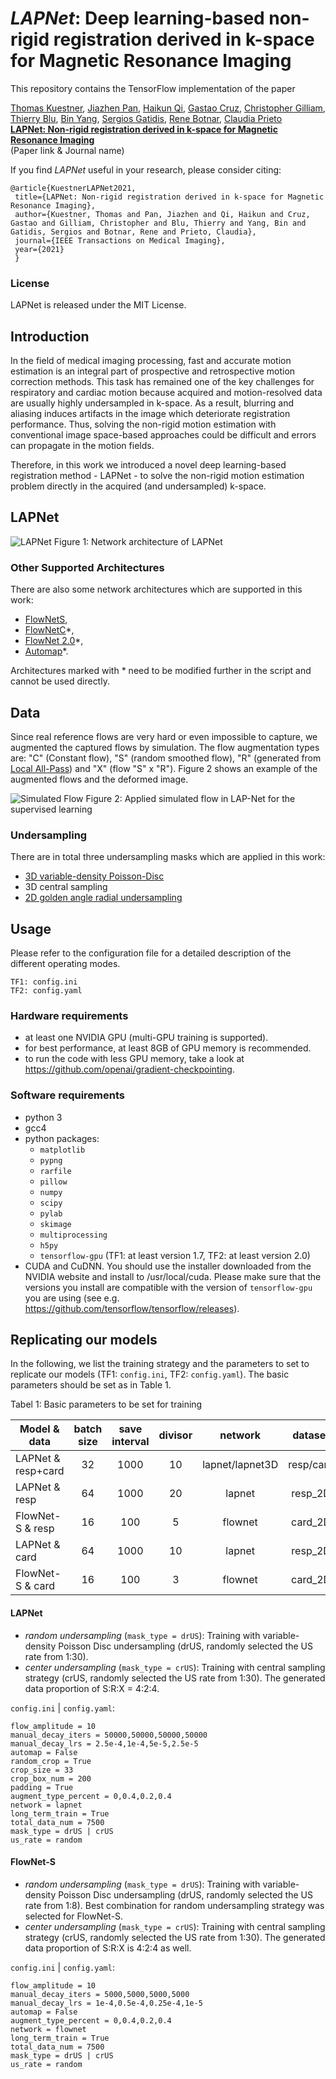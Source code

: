# *LAPNet*: Deep learning-based non-rigid registration derived in k-space for Magnetic Resonance Imaging

This repository contains the TensorFlow implementation of the paper

[Thomas Kuestner](https://www.medizin.uni-tuebingen.de/de/das-klinikum/mitarbeiter/profil/252),
[Jiazhen Pan](https://aim-lab.io/author/jiazhen-pan/), 
[Haikun Qi](https://scholar.google.com/citations?user=AWI7KUsAAAAJ&hl=zh-CN), 
[Gastao Cruz](https://kclpure.kcl.ac.uk/portal/gastao.cruz.html), 
[Christopher Gilliam](https://www.rmit.edu.au/contact/staff-contacts/academic-staff/g/gilliam-dr-christopher), 
[Thierry Blu](https://www.ee.cuhk.edu.hk/~tblu/monsite/phps/), 
[Bin Yang](https://www.iss.uni-stuttgart.de/institut/team/Yang-00004/), 
[Sergios Gatidis](https://www.medizin.uni-tuebingen.de/de/das-klinikum/mitarbeiter/profil/1479), 
[Rene Botnar](https://kclpure.kcl.ac.uk/portal/rene.botnar.html), 
[Claudia Prieto](https://kclpure.kcl.ac.uk/portal/claudia.prieto.html)<br/>
**[LAPNet: Non-rigid registration derived in k-space for Magnetic Resonance Imaging](https://arxiv.org/abs/...)** <br/>
(Paper link & Journal name)


If you find *LAPNet* useful in your research, please consider citing:

	@article{KuestnerLAPNet2021,
	 title={LAPNet: Non-rigid registration derived in k-space for Magnetic Resonance Imaging},
	 author={Kuestner, Thomas and Pan, Jiazhen and Qi, Haikun and Cruz, Gastao and Gilliam, Christopher and Blu, Thierry and Yang, Bin and Gatidis, Sergios and Botnar, Rene and Prieto, Claudia},
	 journal={IEEE Transactions on Medical Imaging},
	 year={2021}
	 }

### License
LAPNet is released under the MIT License.

## Introduction
In the field of medical imaging processing, fast and accurate motion estimation is an integral part of 
prospective and retrospective motion correction methods. This task has remained one of the key challenges 
for respiratory and cardiac motion because acquired and motion-resolved data are usually highly undersampled in k-space. 
As a result, blurring and aliasing induces artifacts in the image which deteriorate registration performance. 
Thus, solving the non-rigid motion estimation with conventional image space-based approaches could be difficult and 
errors can propagate in the motion fields. 

Therefore, in this work we introduced a novel deep learning-based registration method - LAPNet - to solve the non-rigid 
motion estimation problem directly in the acquired (and undersampled) k-space. 

## LAPNet
![LAPNet](https://user-images.githubusercontent.com/15344655/119488462-df89fa00-bd5a-11eb-95ef-8a8ad89a2e38.png)
Figure 1: Network architecture of LAPNet

### Other Supported Architectures
There are also some network architectures which are supported in this work: 
- [FlowNetS](https://arxiv.org/abs/1504.06852),
- [FlowNetC](https://arxiv.org/abs/1504.06852)*, 
- [FlowNet 2.0](https://arxiv.org/abs/1612.01925)*,
- [Automap](https://www.nature.com/articles/nature25988)*.

Architectures marked with * need to be modified further in the script and cannot be used directly.

## Data
Since real reference flows are very hard or even impossible to capture, we augmented the captured flows by simulation. 
The flow augmentation types are: "C" (Constant flow), "S" (random smoothed flow), "R" (generated from
[Local All-Pass](https://ieeexplore.ieee.org/document/7493264)) and "X" (flow "S" x "R"). Figure 2 shows an example of the augmented flows and the deformed image. 

![Simulated Flow](https://user-images.githubusercontent.com/46929357/87416750-70d30080-c5cf-11ea-8751-1a382d95b86b.png)
Figure 2: Applied simulated flow in LAP-Net for the supervised learning

### Undersampling
There are in total three undersampling masks which are applied in this work:
- [3D variable-density Poisson-Disc](https://ieeexplore.ieee.org/document/7486011)
- 3D central sampling
- [2D golden angle radial undersampling](https://ieeexplore.ieee.org/abstract/document/4039540)

## Usage

Please refer to the configuration file for a detailed description of the different operating modes.
```
TF1: config.ini
TF2: config.yaml
```

### Hardware requirements
- at least one NVIDIA GPU (multi-GPU training is supported).
- for best performance, at least 8GB of GPU memory is recommended.
- to run the code with less GPU memory, take a look at https://github.com/openai/gradient-checkpointing. 

### Software requirements
- python 3
- gcc4
- python packages: 
    - `matplotlib`
    - `pypng` 
    - `rarfile` 
    - `pillow`
    - `numpy`
    - `scipy`
    - `pylab`
    - `skimage`
    - `multiprocessing`
    - `h5py`
    - `tensorflow-gpu` (TF1: at least version 1.7, TF2: at least version 2.0)
- CUDA and CuDNN. You should use the installer downloaded from the NVIDIA website and install to /usr/local/cuda. Please make sure that the versions you install are compatible with the version of `tensorflow-gpu` you are using (see e.g. https://github.com/tensorflow/tensorflow/releases).


## Replicating our models

In the following, we list the training strategy and the parameters to set to replicate our models (TF1: `config.ini`, TF2: `config.yaml`).
The basic parameters should be set as in Table 1.

Tabel 1: Basic parameters to be set for training 

Model & data| batch size | save interval | divisor | network | dataset
-------|:--------:|:--------:|:--------:|:--------:|:--------:|
LAPNet & resp+card | 32 | 1000 | 10 | lapnet/lapnet3D | resp/card 
LAPNet & resp |64 |1000 | 20|lapnet |resp_2D
FlowNet-S & resp|16 |100 | 5|flownet|card_2D
LAPNet & card|64 |1000| 10|lapnet|resp_2D
FlowNet-S & card|16 |100 | 3|flownet|card_2D

#### LAPNet
- *random undersampling* (`mask_type = drUS`): Training with variable-density Poisson Disc undersampling (drUS, randomly selected the US rate from 1:30).
- *center undersampling* (`mask_type = crUS`): Training with central sampling strategy (crUS, randomly selected the US rate from 1:30). 
The generated data proportion of S:R:X = 4:2:4. 

`config.ini` | `config.yaml`: 
```
flow_amplitude = 10
manual_decay_iters = 50000,50000,50000,50000
manual_decay_lrs = 2.5e-4,1e-4,5e-5,2.5e-5
automap = False
random_crop = True
crop_size = 33
crop_box_num = 200
padding = True
augment_type_percent = 0,0.4,0.2,0.4
network = lapnet
long_term_train = True
total_data_num = 7500
mask_type = drUS | crUS
us_rate = random
``` 

#### FlowNet-S
- *random undersampling* (`mask_type = drUS`): Training with variable-density Poisson Disc undersampling (drUS, randomly selected the US rate from 1:8). Best combination for random undersampling strategy was selected for FlowNet-S.
- *center undersampling* (`mask_type = crUS`): Training with central sampling strategy (crUS, randomly selected the US rate from 1:30).
The generated data proportion of S:R:X is 4:2:4 as well.

`config.ini` | `config.yaml`: 
```
flow_amplitude = 10
manual_decay_iters = 5000,5000,5000,5000
manual_decay_lrs = 1e-4,0.5e-4,0.25e-4,1e-5
automap = False
augment_type_percent = 0,0.4,0.2,0.4
network = flownet
long_term_train = True
total_data_num = 7500
mask_type = drUS | crUS
us_rate = random
```
